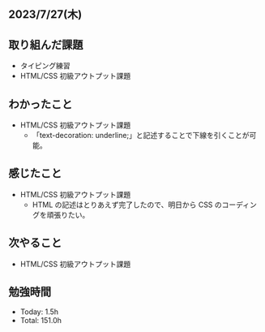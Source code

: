 ## 2023/7/27(木)

## 取り組んだ課題

- タイピング練習
- HTML/CSS 初級アウトプット課題

## わかったこと

- HTML/CSS 初級アウトプット課題
  - 「text-decoration: underline;」と記述することで下線を引くことが可能。

## 感じたこと

- HTML/CSS 初級アウトプット課題
  - HTML の記述はとりあえず完了したので、明日から CSS のコーディングを頑張りたい。

## 次やること

- HTML/CSS 初級アウトプット課題

## 勉強時間

- Today: 1.5h
- Total: 151.0h
